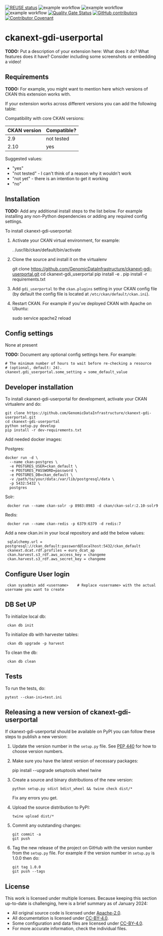<!--
SPDX-FileCopyrightText: 2024 PNED G.I.E.

SPDX-License-Identifier: CC-BY-4.0
-->

[![REUSE status](https://api.reuse.software/badge/github.com/GenomicDataInfrastructure/gdi-userportal-ckanext-gdi-userportal)](https://api.reuse.software/info/github.com/GenomicDataInfrastructure/gdi-userportal-ckanext-gdi-userportal)
![example workflow](https://github.com/GenomicDataInfrastructure/gdi-userportal-ckanext-gdi-userportal/actions/workflows/main.yml/badge.svg)
![example workflow](https://github.com/GenomicDataInfrastructure/gdi-userportal-ckanext-gdi-userportal/actions/workflows/release.yml/badge.svg)
![example workflow](https://github.com/GenomicDataInfrastructure/gdi-userportal-ckanext-gdi-userportal/actions/workflows/test.yml/badge.svg)
[![Quality Gate Status](https://sonarcloud.io/api/project_badges/measure?project=GenomicDataInfrastructure_gdi-userportal-ckanext-gdi-userportal&metric=alert_status)](https://sonarcloud.io/summary/new_code?id=GenomicDataInfrastructure_gdi-userportal-ckanext-gdi-userportal)
[![GitHub contributors](https://img.shields.io/github/contributors/GenomicDataInfrastructure/gdi-userportal-ckanext-gdi-userportal)](https://github.com/GenomicDataInfrastructure/gdi-userportal-ckanext-gdi-userportal/graphs/contributors)
[![Contributor Covenant](https://img.shields.io/badge/Contributor%20Covenant-2.1-4baaaa.svg)](code_of_conduct.md)

# ckanext-gdi-userportal

**TODO:** Put a description of your extension here:  What does it do? What features does it have? Consider including some screenshots or embedding a video!


## Requirements

**TODO:** For example, you might want to mention here which versions of CKAN this
extension works with.

If your extension works across different versions you can add the following table:

Compatibility with core CKAN versions:

| CKAN version    | Compatible?   |
| --------------- | ------------- |
| 2.9             | not tested    |
| 2.10            | yes           |

Suggested values:

* "yes"
* "not tested" - I can't think of a reason why it wouldn't work
* "not yet" - there is an intention to get it working
* "no"


## Installation

**TODO:** Add any additional install steps to the list below.
   For example installing any non-Python dependencies or adding any required
   config settings.

To install ckanext-gdi-userportal:

1. Activate your CKAN virtual environment, for example:

     . /usr/lib/ckan/default/bin/activate

2. Clone the source and install it on the virtualenv

    git clone https://github.com/GenomicDataInfrastructure/ckanext-gdi-userportal.git
    cd ckanext-gdi_userportal
    pip install -e .
	pip install -r requirements.txt

3. Add `gdi_userportal` to the `ckan.plugins` setting in your CKAN
   config file (by default the config file is located at
   `/etc/ckan/default/ckan.ini`).

4. Restart CKAN. For example if you've deployed CKAN with Apache on Ubuntu:

     sudo service apache2 reload


## Config settings

None at present

**TODO:** Document any optional config settings here. For example:

	# The minimum number of hours to wait before re-checking a resource
	# (optional, default: 24).
	ckanext.gdi_userportal.some_setting = some_default_value


## Developer installation

To install ckanext-gdi-userportal for development, activate your CKAN virtualenv and
do:

    git clone https://github.com/GenomicDataInfrastructure/ckanext-gdi-userportal.git
    cd ckanext-gdi-userportal
    python setup.py develop
    pip install -r dev-requirements.txt

Add needed docker images:
    
Postgres:

    docker run -d \                                                      
      --name ckan-postgres \
      -e POSTGRES_USER=ckan_default \
      -e POSTGRES_PASSWORD=password \
      -e POSTGRES_DB=ckan_default \
      -v /path/to/your/data:/var/lib/postgresql/data \
      -p 5432:5432 \
      postgres

Solr:

     docker run --name ckan-solr -p 8983:8983 -d ckan/ckan-solr:2.10-solr9

Redis:

     docker run --name ckan-redis -p 6379:6379 -d redis:7

Add a new ckan.ini in your local repository and add the below values:

     sqlalchemy.url = postgresql://ckan_default:password@localhost:5432/ckan_default
     ckanext.dcat.rdf.profiles = euro_dcat_ap
     ckan.harvest.s3_rdf.aws_access_key = changeme
     ckan.harvest.s3_rdf.aws_secret_key = changeme

## Configure User login

     ckan sysadmin add <username>    # Replace <username> with the actual username you want to create

## DB Set UP

To initialize local db:

     ckan db init

To initialize db with harvester tables:

     ckan db upgrade -p harvest

To clean the db:

     ckan db clean
## Tests

To run the tests, do:

    pytest --ckan-ini=test.ini


## Releasing a new version of ckanext-gdi-userportal

If ckanext-gdi-userportal should be available on PyPI you can follow these steps to publish a new version:

1. Update the version number in the `setup.py` file. See [PEP 440](http://legacy.python.org/dev/peps/pep-0440/#public-version-identifiers) for how to choose version numbers.

2. Make sure you have the latest version of necessary packages:

    pip install --upgrade setuptools wheel twine

3. Create a source and binary distributions of the new version:

       python setup.py sdist bdist_wheel && twine check dist/*

   Fix any errors you get.

4. Upload the source distribution to PyPI:

       twine upload dist/*

5. Commit any outstanding changes:

       git commit -a
       git push

6. Tag the new release of the project on GitHub with the version number from
   the `setup.py` file. For example if the version number in `setup.py` is
   1.0.0 then do:

       git tag 1.0.0
       git push --tags

## License

This work is licensed under multiple licenses. Because keeping this section up-to-date is challenging, here is a brief summary as of January 2024:

- All original source code is licensed under [Apache-2.0](./LICENSES/Apache-2.0.txt).
- All documentation is licensed under [CC-BY-4.0](./LICENSES/CC-BY-4.0.txt).
- Some configuration and data files are licensed under [CC-BY-4.0](./LICENSES/CC-BY-4.0.txt).
- For more accurate information, check the individual files.
